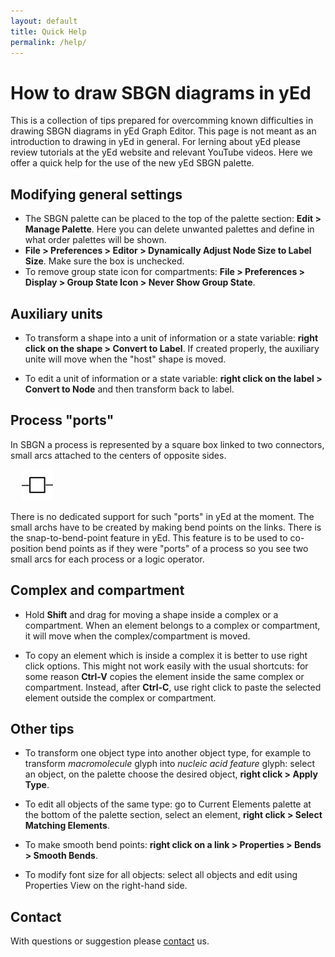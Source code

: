 ```yaml
---
layout: default
title: Quick Help
permalink: /help/
---
```


# How to draw SBGN diagrams in yEd

This is a collection of tips prepared for overcomming known difficulties in drawing SBGN diagrams in yEd Graph Editor. This page is not meant as an introduction to drawing in yEd in general. For lerning about yEd please review tutorials at the yEd website and relevant YouTube videos. Here we offer a quick help for the use of the new yEd SBGN palette.

## Modifying general settings

* The SBGN palette can be placed to the top of the palette section: <strong>Edit > Manage Palette</strong>. Here you can delete unwanted palettes and define in what order palettes will be shown.  
* **File > Preferences > Editor > Dynamically Adjust Node Size to Label Size**. Make sure the box is unchecked.
* To remove group state icon for compartments: **File > Preferences > Display > Group State Icon > Never Show Group State**.

## Auxiliary units

* To transform a shape into a unit of information or a state variable: **right click on the shape > Convert to Label**. If created properly, the auxiliary unite will move when the "host" shape is moved.

* To edit a unit of information or a state variable: **right click on the label > Convert to Node** and then transform back to label.

## Process "ports"

In SBGN a process is represented by a square box linked to two connectors, small arcs attached to the centers of opposite sides.  

&emsp; <img src="/images/yEd/processglyph150.png" alt="process" style="width:50px;height:50px;">  

There is no dedicated support for such "ports" in yEd at the moment. The small archs have to be created by making bend points on the links. There is the snap-to-bend-point feature in yEd. This feature is to be used to co-position bend points as if they were "ports" of a process so you see two small arcs for each process or a logic operator.

## Complex and compartment

* Hold **Shift** and drag for moving a shape inside a complex or a compartment. When an element belongs to a complex or compartment, it will move when the complex/compartment is moved.

* To copy an element which is inside a complex it is better to use right click options. This might not work easily with the usual shortcuts: for some reason **Ctrl-V** copies the element inside the same complex or compartment. Instead, after **Ctrl-C**, use right click to paste the selected element outside the complex or compartment.

## Other tips

* To transform one object type into another object type, for example to transform *macromolecule* glyph into *nucleic acid feature* glyph: select an object, on the palette choose the desired object, **right click > Apply Type**.

* To edit all objects of the same type: go to Current Elements palette at the bottom of the palette section, select an element, **right click > Select Matching Elements**.

* To make smooth bend points: **right click on a link > Properties > Bends > Smooth Bends**.

* To modify font size for all objects: select all objects and edit using Properties View on the right-hand side.

## Contact 

With questions or suggestion please [contact](/about) us.


